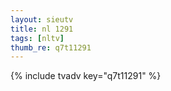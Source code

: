 ```yaml
--- 
layout: sieutv
title: nl 1291
tags: [nltv]
thumb_re: q7t11291
---
```

{% include tvadv key="q7t11291" %} 
